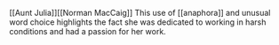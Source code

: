 [[Aunt Julia]][[Norman MacCaig]]
This use of [[anaphora]] and unusual word choice highlights the fact she was dedicated to working in harsh conditions and had a passion for her work. 
